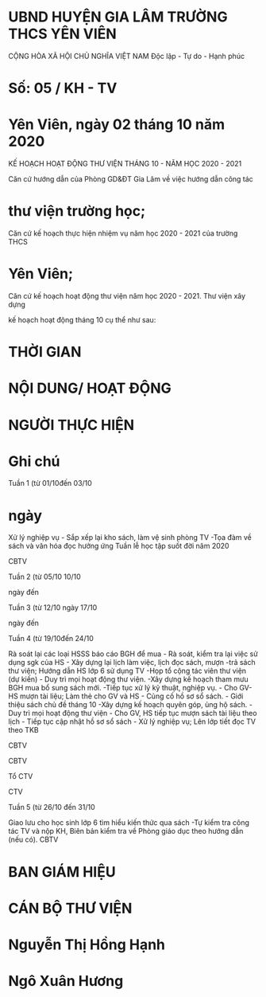 # UBND HUYỆN GIA LÂM TRƯỜNG THCS YÊN VIÊN

CỘNG HÒA XÃ HỘI CHỦ NGHĨA VIỆT NAM Độc lập - Tự do - Hạnh phúc

# Số: 05 / KH - TV

# Yên Viên, ngày 02 tháng 10 năm 2020

KẾ HOẠCH HOẠT ĐỘNG THƯ VIỆN THÁNG 10 - NĂM HỌC 2020 - 2021

Căn cứ hướng dẫn của Phòng GD&ĐT Gia Lâm về việc hướng dẫn công tác

# thư viện trường học;

Căn cứ kế hoạch thực hiện nhiệm vụ năm học 2020 - 2021 của trường THCS

# Yên Viên;

Căn cứ kế hoạch hoạt động thư viện năm học 2020 - 2021. Thư viện xây dựng

kế hoạch hoạt động tháng 10 cụ thể như sau:

# THỜI GIAN

# NỘI DUNG/ HOẠT ĐỘNG

# NGƯỜI THỰC HIỆN

# Ghi chú

Tuần 1 (từ 01/10đến 03/10

# ngày

Xử lý nghiệp vụ - Sắp xếp lại kho sách, làm vệ sinh phòng TV -Tọa đàm về sách và văn hóa đọc hưởng ứng Tuần lễ học tập suốt đời năm 2020

CBTV

Tuần 2 (từ 05/10 10/10

ngày đến

Tuần 3 (từ 12/10 ngày 17/10

ngày đến

Tuần 4 (từ 19/10đến 24/10

Rà soát lại các loại HSSS báo cáo BGH để mua - Rà soát, kiểm tra lại việc sử dụng sgk của HS - Xây dựng lại lịch làm việc, lịch đọc sách, mượn -trả sách thư viện; Hướng dẫn HS lớp 6 sử dụng TV -Họp tổ cộng tác viên thư viện (dự kiến) - Duy trì mọi hoạt động thư viện. -Xây dựng kế hoạch tham mưu BGH mua bổ sung sách mới. -Tiếp tục xử lý kỹ thuật, nghiệp vụ. - Cho GV-HS mượn tài liệu; Làm thẻ cho GV và HS - Củng cố hồ sơ sổ sách. - Giới thiệu sách chủ đề tháng 10 -Xây dựng kế hoạch quyên góp, ủng hộ sách. - Duy trì mọi hoạt động thư viện - Cho GV, HS tiếp tục mượn sách tài liệu theo lịch - Tiếp tục cập nhật hồ sơ sổ sách - Xử lý nghiệp vụ; Lên lớp tiết đọc TV theo TKB

CBTV

CBTV

Tổ CTV

CTV

Tuần 5 (từ 26/10 đến 31/10

Giao lưu cho học sinh lớp 6 tìm hiểu kiến thức qua sách -Tự kiểm tra công tác TV và nộp KH, Biên bản kiểm tra về Phòng giáo dục theo hướng dẫn (nếu có). CBTV

# BAN GIÁM HIỆU

# CÁN BỘ THƯ VIỆN

# Nguyễn Thị Hồng Hạnh

# Ngô Xuân Hương